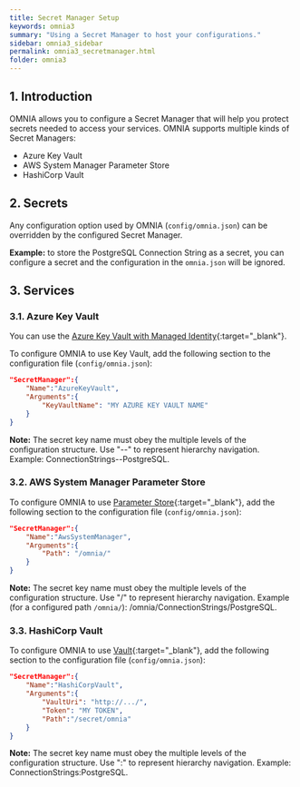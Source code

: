 ```yaml
---
title: Secret Manager Setup
keywords: omnia3
summary: "Using a Secret Manager to host your configurations."
sidebar: omnia3_sidebar
permalink: omnia3_secretmanager.html
folder: omnia3
---
```


## 1. Introduction

OMNIA allows you to configure a Secret Manager that will help you protect secrets needed to access your services. 
OMNIA supports multiple kinds of Secret Managers:

  - Azure Key Vault
  - AWS System Manager Parameter Store
  - HashiCorp Vault

## 2. Secrets

Any configuration option used by OMNIA (`config/omnia.json`) can be overridden by the configured Secret Manager.

**Example:** to store the PostgreSQL Connection String as a secret, you can configure a secret and the configuration in the `omnia.json` will be ignored.


## 3. Services

### 3.1. Azure Key Vault

You can use the [Azure Key Vault with Managed Identity](https://docs.microsoft.com/en-us/azure/active-directory/managed-identities-azure-resources/tutorial-linux-vm-access-nonaad){:target="\_blank"}.

To configure OMNIA to use Key Vault, add the following section to the configuration file (`config/omnia.json`):

```json
"SecretManager":{
	"Name":"AzureKeyVault",
	"Arguments":{
		"KeyVaultName": "MY AZURE KEY VAULT NAME"
	}
}
```

**Note:** The secret key name must obey the multiple levels of the configuration structure. 
Use "--" to represent hierarchy navigation.
Example: ConnectionStrings--PostgreSQL.

### 3.2. AWS System Manager Parameter Store

To configure OMNIA to use [Parameter Store](https://docs.aws.amazon.com/systems-manager/latest/userguide/systems-manager-parameter-store.html){:target="\_blank"}, add the following section to the configuration file (`config/omnia.json`):

```json
"SecretManager":{
	"Name":"AwsSystemManager",
	"Arguments":{
		"Path": "/omnia/"
	}
}
```

**Note:** The secret key name must obey the multiple levels of the configuration structure. 
Use "/" to represent hierarchy navigation.
Example (for a configured path `/omnia/`): /omnia/ConnectionStrings/PostgreSQL.


### 3.3. HashiCorp Vault

To configure OMNIA to use [Vault](https://www.vaultproject.io/docs/what-is-vault){:target="\_blank"}, add the following section to the configuration file (`config/omnia.json`):

```json
"SecretManager":{
	"Name":"HashiCorpVault",
	"Arguments":{
		"VaultUri": "http://.../",
		"Token": "MY TOKEN",
		"Path":"/secret/omnia"
	}
}
```

**Note:** The secret key name must obey the multiple levels of the configuration structure. 
Use ":" to represent hierarchy navigation.
Example: ConnectionStrings:PostgreSQL.